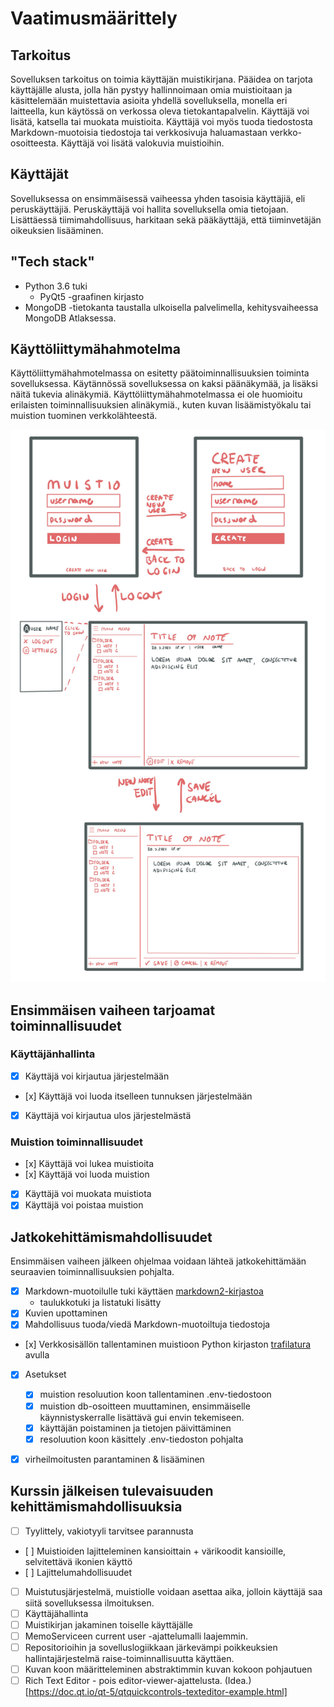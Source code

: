 # Vaatimusmäärittely

## Tarkoitus

Sovelluksen tarkoitus on toimia käyttäjän muistikirjana. Pääidea on tarjota käyttäjälle alusta, jolla hän pystyy hallinnoimaan omia muistioitaan ja käsittelemään muistettavia asioita yhdellä sovelluksella, monella eri laitteella, kun käytössä on verkossa oleva tietokantapalvelin. Käyttäjä voi lisätä, katsella tai muokata muistioita. Käyttäjä voi myös tuoda tiedostosta Markdown-muotoisia tiedostoja tai verkkosivuja haluamastaan verkko-osoitteesta. Käyttäjä voi lisätä valokuvia muistioihin.

## Käyttäjät

Sovelluksessa on ensimmäisessä vaiheessa yhden tasoisia käyttäjiä, eli peruskäyttäjiä. Peruskäyttäjä voi hallita sovelluksella omia tietojaan. Lisättäessä tiimimahdollisuus, harkitaan sekä pääkäyttäjä, että tiiminvetäjän oikeuksien lisääminen.

## "Tech stack"

- Python 3.6 tuki
  - PyQt5 -graafinen kirjasto
- MongoDB -tietokanta taustalla ulkoisella palvelimella, kehitysvaiheessa MongoDB Atlaksessa.

## Käyttöliittymähahmotelma

Käyttöliittymähahmotelmassa on esitetty päätoiminnallisuuksien toiminta sovelluksessa. Käytännössä sovelluksessa on kaksi päänäkymää, ja lisäksi näitä tukevia alinäkymiä. Käyttöliittymähahmotelmassa ei ole huomioitu erilaisten toiminnallisuuksien alinäkymiä., kuten kuvan lisäämistyökalu tai muistion tuominen verkkolähteestä.

![](./kuvat/interface.png)

## Ensimmäisen vaiheen tarjoamat toiminnallisuudet

### Käyttäjänhallinta

- [x] Käyttäjä voi kirjautua järjestelmään
- [x] Käyttäjä voi luoda itselleen tunnuksen järjestelmään
- [x] Käyttäjä voi kirjautua ulos järjestelmästä

### Muistion toiminnallisuudet

- [x] Käyttäjä voi lukea muistioita
- [x] Käyttäjä voi luoda muistion
- [x] Käyttäjä voi muokata muistiota
- [x] Käyttäjä voi poistaa muistion

## Jatkokehittämismahdollisuudet

Ensimmäisen vaiheen jälkeen ohjelmaa voidaan lähteä jatkokehittämään seuraavien toiminnallisuuksien pohjalta.

- [x] Markdown-muotoilulle tuki käyttäen [markdown2-kirjastoa](https://github.com/trentm/python-markdown2)
  - taulukkotuki ja listatuki lisätty
- [x] Kuvien upottaminen
- [x] Mahdollisuus tuoda/viedä Markdown-muotoiltuja tiedostoja
- [x] Verkkosisällön tallentaminen muistioon Python kirjaston [trafilatura](https://trafilatura.readthedocs.io/en/latest/) avulla
- [x] Asetukset

  - [x] muistion resoluution koon tallentaminen .env-tiedostoon
  - [x] muistion db-osoitteen muuttaminen, ensimmäiselle käynnistyskerralle lisättävä gui envin tekemiseen.
  - [x] käyttäjän poistaminen ja tietojen päivittäminen
  - [x] resoluution koon käsittely .env-tiedoston pohjalta

- [x] virheilmoitusten parantaminen & lisääminen

## Kurssin jälkeisen tulevaisuuden kehittämismahdollisuuksia

- [ ] Tyylittely, vakiotyyli tarvitsee parannusta
- [ ] Muistioiden lajitteleminen kansioittain + värikoodit kansioille, selvitettävä ikonien käyttö
- [ ] Lajittelumahdollisuudet
- [ ] Muistutusjärjestelmä, muistiolle voidaan asettaa aika, jolloin käyttäjä saa siitä sovelluksessa ilmoituksen.
- [ ] Käyttäjähallinta
- [ ] Muistikirjan jakaminen toiselle käyttäjälle
- [ ] MemoServiceen current user -ajattelumalli laajemmin.
- [ ] Repositorioihin ja sovelluslogiikkaan järkevämpi poikkeuksien hallintajärjestelmä raise-toiminnallisuutta käyttäen.
- [ ] Kuvan koon määritteleminen abstraktimmin kuvan kokoon pohjautuen
- [ ] Rich Text Editor - pois editor-viewer-ajattelusta. (Idea.)[https://doc.qt.io/qt-5/qtquickcontrols-texteditor-example.html]
